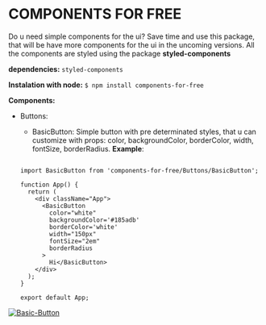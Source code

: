 # COMPONENTS FOR FREE

Do u need simple components for the ui? Save time and use this package, that will be have more components for the ui in the uncoming versions.
All the components are styled using the package **styled-components**

**dependencies:**
`styled-components`


**Instalation with node:**
`$ npm install components-for-free`

**Components:**
- Buttons: 
	- BasicButton: Simple button with pre determinated styles, that u can customize with props: color, backgroundColor, borderColor, width, fontSize, borderRadius.
	**Example**:

    ```

    import BasicButton from 'components-for-free/Buttons/BasicButton';
    
    function App() {
      return (
        <div className="App">
          <BasicButton
            color="white"
            backgroundColor='#185adb'
            borderColor='white'
            width="150px"
            fontSize="2em"
            borderRadius
          >
            Hi</BasicButton>
        </div>
      );
    }
    
    export default App;

    ```

<a href='https://postimages.org/' target='_blank'><img src='https://i.postimg.cc/QtCMqRNK/Basic-Button.png' border='0' alt='Basic-Button'/></a>